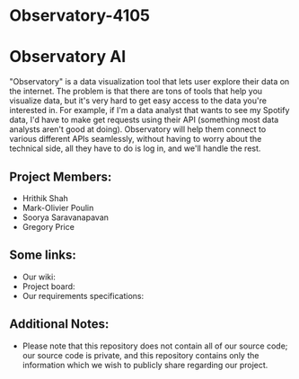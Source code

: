 # Observatory-4105

# Observatory AI

"Observatory" is a data visualization tool that lets user explore their data on the internet. The problem is that there are tons of tools that help you visualize data, but it's very hard to get easy access to the data you're interested in. For example, if I'm a data analyst that wants to see my Spotify data, I'd have to make get requests using their API (something most data analysts aren't good at doing). Observatory will help them connect to various different APIs seamlessly, without having to worry about the technical side, all they have to do is log in, and we'll handle the rest.

## Project Members:
 * Hrithik Shah
 * Mark-Olivier Poulin
 * Soorya Saravanapavan
 * Gregory Price

## Some links:
* Our wiki:
* Project board:
* Our requirements specifications:

## Additional Notes:
- Please note that this repository does not contain all of our source code; our source code is private, and this repository contains only the information which we wish to publicly share regarding our project.

